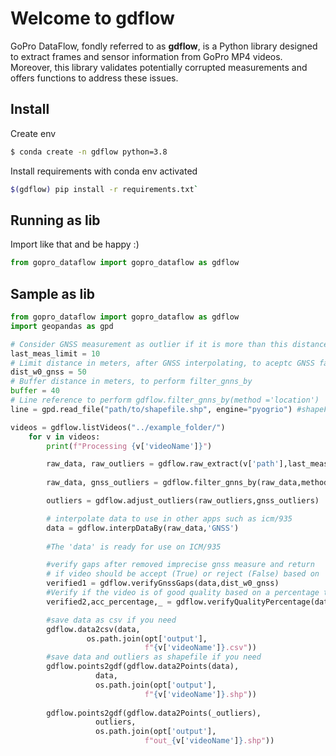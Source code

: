 # **Welcome to gdflow**
GoPro DataFlow, fondly referred to as **gdflow**, is a Python library designed to extract frames and sensor information from GoPro MP4 videos. Moreover, this library validates potentially corrupted measurements and offers functions to address these issues.

## **Install**

Create env

```sh
$ conda create -n gdflow python=3.8
```

Install requirements with conda env activated

```sh
$(gdflow) pip install -r requirements.txt`
```

## **Running as lib**

Import like that and be happy :)

```python
from gopro_dataflow import gopro_dataflow as gdflow
```


## **Sample as lib**

```python
from gopro_dataflow import gopro_dataflow as gdflow
import geopandas as gpd

# Consider GNSS measurement as outlier if it is more than this distance apart from last measure in meters.
last_meas_limit = 10 
# Limit distance in meters, after GNSS interpolating, to aceptc GNSS failures along video. DOP limit influences on failures length.
dist_w0_gnss = 50 
# Buffer distance in meters, to perform filter_gnns_by
buffer = 40
# Line reference to perform gdflow.filter_gnns_by(method ='location')  
line = gpd.read_file("path/to/shapefile.shp", engine="pyogrio") #shapeFilePath ex: "shape/icm.shp"

videos = gdflow.listVideos("../example_folder/")    
    for v in videos:
        print(f"Processing {v['videoName']}")

        raw_data, raw_outliers = gdflow.raw_extract(v['path'],last_meas_limit)   
             
        raw_data, gnss_outliers = gdflow.filter_gnns_by(raw_data,method ='location',line=line)  

        outliers = gdflow.adjust_outliers(raw_outliers,gnss_outliers)     

        # interpolate data to use in other apps such as icm/935
        data = gdflow.interpDataBy(raw_data,'GNSS') 
        
        #The 'data' is ready for use on ICM/935 

        #verify gaps after removed imprecise gnss measure and return 
        # if video should be accept (True) or reject (False) based on 
        verified1 = gdflow.verifyGnssGaps(data,dist_w0_gnss)         
        #Verify if the video is of good quality based on a percentage threshold
        verified2,acc_percentage,_ = gdflow.verifyQualityPercentage(data,outliers,percentage_limit = 20)  

        #save data as csv if you need
        gdflow.data2csv(data, 
                 os.path.join(opt['output'],
                              f"{v['videoName']}.csv"))
        #save data and outliers as shapefile if you need
        gdflow.points2gdf(gdflow.data2Points(data),
                   data, 
                   os.path.join(opt['output'],
                              f"{v['videoName']}.shp"))
        
        gdflow.points2gdf(gdflow.data2Points(_outliers),
                   outliers, 
                   os.path.join(opt['output'],
                              f"out_{v['videoName']}.shp"))

```

